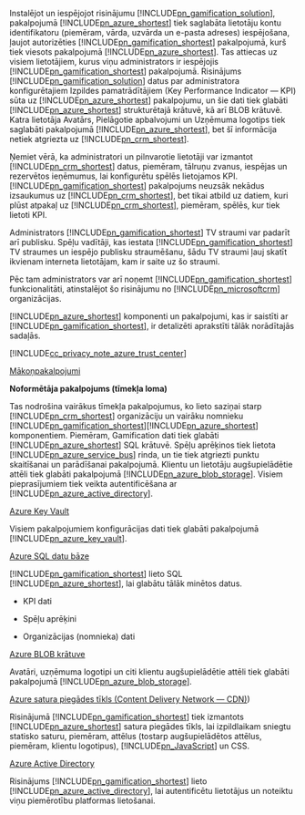 Instalējot un iespējojot risinājumu [!INCLUDE[pn_gamification_solution](../../gamification/includes/pn-gamification-solution-md.md)], pakalpojumā [!INCLUDE[pn_azure_shortest](../../gamification/includes/pn-azure-shortest-md.md)] tiek saglabāta lietotāju kontu identifikatoru \(piemēram, vārda, uzvārda un e\-pasta adreses\) iespējošana, ļaujot autorizēties [!INCLUDE[pn_gamification_shortest](../Token/pn_gamification_shortest_md.md)] pakalpojumā, kurš tiek viesots pakalpojumā [!INCLUDE[pn_azure_shortest](../../gamification/includes/pn-azure-shortest-md.md)]. Tas attiecas uz visiem lietotājiem, kurus viņu administrators ir iespējojis [!INCLUDE[pn_gamification_shortest](../Token/pn_gamification_shortest_md.md)] pakalpojumā. Risinājums [!INCLUDE[pn_gamification_solution](../../gamification/includes/pn-gamification-solution-md.md)] datus par administratora konfigurētajiem Izpildes pamatrādītājiem \(Key Performance Indicator — KPI\) sūta uz [!INCLUDE[pn_azure_shortest](../../gamification/includes/pn-azure-shortest-md.md)] pakalpojumu, un šie dati tiek glabāti [!INCLUDE[pn_azure_shortest](../../gamification/includes/pn-azure-shortest-md.md)] strukturētajā krātuvē, kā arī BLOB krātuvē.  Katra lietotāja Avatārs, Pielāgotie apbalvojumi un Uzņēmuma logotips tiek saglabāti pakalpojumā [!INCLUDE[pn_azure_shortest](../../gamification/includes/pn-azure-shortest-md.md)], bet šī informācija netiek atgriezta uz [!INCLUDE[pn_crm_shortest](../../gamification/includes/pn-crm-shortest-md.md)].  
  
 Ņemiet vērā, ka administratori un pilnvarotie lietotāji var izmantot [!INCLUDE[pn_crm_shortest](../../gamification/includes/pn-crm-shortest-md.md)] datus, piemēram, tālruņu zvanus, iespējas un rezervētos ieņēmumus, lai konfigurētu spēlēs lietojamos KPI. [!INCLUDE[pn_gamification_shortest](../Token/pn_gamification_shortest_md.md)] pakalpojums neuzsāk nekādus izsaukumus uz [!INCLUDE[pn_crm_shortest](../../gamification/includes/pn-crm-shortest-md.md)], bet tikai atbild uz datiem, kuri plūst atpakaļ uz [!INCLUDE[pn_crm_shortest](../../gamification/includes/pn-crm-shortest-md.md)], piemēram, spēlēs, kur tiek lietoti KPI.  
  
 Administrators [!INCLUDE[pn_gamification_shortest](../Token/pn_gamification_shortest_md.md)] TV straumi var padarīt arī publisku. Spēļu vadītāji, kas iestata [!INCLUDE[pn_gamification_shortest](../Token/pn_gamification_shortest_md.md)] TV straumes un iespējo publisku straumēšanu, šādu TV straumi ļauj skatīt ikvienam interneta lietotājam, kam ir saite uz šo straumi.  
  
 Pēc tam administrators var arī noņemt [!INCLUDE[pn_gamification_shortest](../Token/pn_gamification_shortest_md.md)] funkcionalitāti, atinstalējot šo risinājumu no [!INCLUDE[pn_microsoftcrm](../../gamification/includes/pn-microsoftcrm-md.md)] organizācijas.  
  
 [!INCLUDE[pn_azure_shortest](../../gamification/includes/pn-azure-shortest-md.md)] komponenti un pakalpojumi, kas ir saistīti ar [!INCLUDE[pn_gamification_shortest](../Token/pn_gamification_shortest_md.md)], ir detalizēti aprakstīti tālāk norādītajās sadaļās.  
  
 [!INCLUDE[cc_privacy_note_azure_trust_center](../Token/cc_privacy_note_azure_trust_center_md.md)]  
  
 [Mākoņpakalpojumi](https://azure.microsoft.com/services/cloud-services/)  
  
 **Noformētāja pakalpojums \(tīmekļa loma\)**  
  
 Tas nodrošina vairākus tīmekļa pakalpojumus, ko lieto saziņai starp [!INCLUDE[pn_crm_shortest](../../gamification/includes/pn-crm-shortest-md.md)] organizāciju un vairāku nomnieku [!INCLUDE[pn_gamification_shortest](../Token/pn_gamification_shortest_md.md)][!INCLUDE[pn_azure_shortest](../../gamification/includes/pn-azure-shortest-md.md)] komponentiem.  Piemēram, Gamification dati tiek glabāti [!INCLUDE[pn_azure_shortest](../../gamification/includes/pn-azure-shortest-md.md)] SQL krātuvē.  Spēļu aprēķinos tiek lietota [!INCLUDE[pn_azure_service_bus](../Token/pn_azure_service_bus_md.md)] rinda, un tie tiek atgriezti punktu skaitīšanai un parādīšanai pakalpojumā.  Klientu un lietotāju augšupielādētie attēli tiek glabāti pakalpojumā [!INCLUDE[pn_azure_blob_storage](../Token/pn_azure_blob_storage_md.md)].  Visiem pieprasījumiem tiek veikta autentificēšana ar [!INCLUDE[pn_azure_active_directory](../../gamification/includes/pn-azure-active-directory-md.md)].  
  
 [Azure Key Vault](https://azure.microsoft.com/services/key-vault/)  
  
 Visiem pakalpojumiem konfigurācijas dati tiek glabāti pakalpojumā [!INCLUDE[pn_azure_key_vault](../Token/pn_azure_key_vault_md.md)].  
  
 [Azure SQL datu bāze](https://azure.microsoft.com/services/sql-database/)  
  
 [!INCLUDE[pn_gamification_shortest](../Token/pn_gamification_shortest_md.md)] lieto SQL [!INCLUDE[pn_azure_shortest](../../gamification/includes/pn-azure-shortest-md.md)], lai glabātu tālāk minētos datus.  
  
-   KPI dati  
  
-   Spēļu aprēķini  
  
-   Organizācijas \(nomnieka\) dati  
  
 [Azure BLOB krātuve](https://azure.microsoft.com/services/storage/)  
  
 Avatāri, uzņēmuma logotipi un citi klientu augšupielādētie attēli tiek glabāti pakalpojumā [!INCLUDE[pn_azure_blob_storage](../Token/pn_azure_blob_storage_md.md)].  
  
 [Azure satura piegādes tīkls \(Content Delivery Network — CDN\)](https://azure.microsoft.com/services/cdn/)\)  
  
 Risinājumā [!INCLUDE[pn_gamification_shortest](../Token/pn_gamification_shortest_md.md)] tiek izmantots [!INCLUDE[pn_azure_shortest](../../gamification/includes/pn-azure-shortest-md.md)] satura piegādes tīkls, lai izpildlaikam sniegtu statisko saturu, piemēram, attēlus \(tostarp augšupielādētos attēlus, piemēram, klientu logotipus\), [!INCLUDE[pn_JavaScript](../../gamification/includes/pn-javascript-md.md)] un CSS.  
  
 [Azure Active Directory](https://azure.microsoft.com/services/active-directory/)  
  
 Risinājums [!INCLUDE[pn_gamification_shortest](../Token/pn_gamification_shortest_md.md)] lieto [!INCLUDE[pn_azure_active_directory](../../gamification/includes/pn-azure-active-directory-md.md)], lai autentificētu lietotājus un noteiktu viņu piemērotību platformas lietošanai.